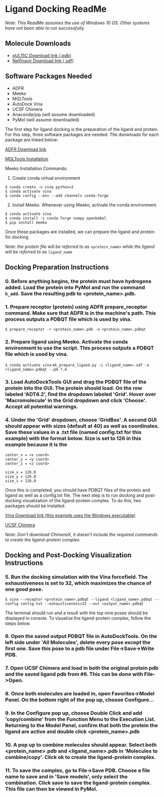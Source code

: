 # Ligand Docking ReadMe

*Note: This ReadMe assumes the use of Windows 10 OS. Other systems have not been able to run successfully.*

## Molecule Downloads
- [pUL15C Download link (.pdb)](https://www.rcsb.org/structure/4IOX)
- [Nelfinavir Download link (.sdf)](https://zinc.docking.org/substances/ZINC000003833846/)

## Software Packages Needed
- ADFR
- Meeko
- MGLTools
- AutoDock Vina
- UCSF Chimera
- Anaconda/pip (will assume downloaded)
- PyMol (will assume downloaded)

The first step for ligand docking is the preparation of the ligand and protein. For this step, three software packages are needed. The donwloads for each package are linked below:

[ADFR Download link](https://ccsb.scripps.edu/adfr/downloads/)

[MGLTools Installation](https://manual.gromacs.org/documentation/current/install-guide/index.html)

Meeko Installation Commands:

1. Create conda virtual environment
```
$ conda create -n vina python=3
$ conda activate vina
$ conda config --env --add channels conda-forge
```
2. Install Meeko. Whenever using Meeko, activate the conda environment.
```
$ conda activate vina
$ conda install -c conda-forge numpy openbabel
$ pip install meeko
```

Once these packages are installed, we can prepare the ligand and protein for docking. 

*Note: the protein file will be referred to as `<protein_name>` while the ligand will be referred to as `ligand_name`*

## Docking Preparation Instructions

### 0. Before anything begins, the protein must have hydrogens added. Load the protein into PyMol and run the command `h_add`. Save the resulting pdb to <protein_name>.pdb.

### 1. Prepare receptor (protein) using ADFR prepare_receptor command. Make sure that ADFR is in the machine's path. This process outputs a PDBQT file which is used by vina. 

`$ prepare_receptor -r <protein_name>.pdb -o <protein_name>.pdbqt`

### 2. Prepare ligand using Meeko. Activate the conda environment to use the script. This process outputs a PDBQT file which is used by vina.

`$ conda activate vina`
`mk_prepare_ligand.py -i <ligand_name>.sdf -o <ligand_name>.pdbqt --pH 7.4`

### 3. Load AutoDockTools GUI and drag the PDBQT file of the protein into the GUI. The protein should load. On the row labeled 'ADT4.2', find the dropdown labeled 'Grid'. Hover over 'Macromolecule' in the Grid dropdown and click 'Choose'. Accept all potential warnings.

### 4. Under the 'Grid' dropdown, choose 'GridBox'. A second GUI should appear with sizes (default at 40) as well as coordinates. Save these values in a .txt file (named config.txt for this example) with the format below. Size is set to 126 in this example because it is the 

```
center_x = <x coord>
center_y = <y coord>
center_z = <z coord>

size_x = 126.0
size_y = 126.0
size_z = 126.0
```

Once this is completed, you should have PDBQT files of the protein and ligand as well as a config.txt file. The next step is to run docking and post-docking visualization of the ligand-protein complex. To do this, two packages should be installed:

[Vina Download link (this example uses the Windows executable)](https://github.com/ccsb-scripps/AutoDock-Vina/releases)

[UCSF Chimera](https://www.cgl.ucsf.edu/chimera/download.html)

*Note: Don't download ChimeraX, it doesn't include the required commands to create the ligand-protein complex.*

## Docking and Post-Docking Visualization Instructions

### 5. Run the docking simulation with the Vina forcefield. The exhaustiveness is set to 32, which maximizes the chance of one good pose.

`$ vina --receptor <protein_name>.pdbqt --ligand <ligand_name>.pdbqt --config config.txt --exhaustiveness=32 --out <output_name>.pdbqt`

The terminal should run and a result with the top nine poses should be displayed in console. To visualize the ligand-protein complex, follow the steps below.

### 6. Open the saved output PDBQT file in AutoDockTools. On the left side under 'All Molecules', delete every pose except the first one. Save this pose to a pdb file under File->Save->Write PDB.

### 7. Open UCSF Chimera and load in both the original protein pdb and the saved ligand pdb from #6. This can be done with File->Open.

### 8. Once both molecules are loaded in, open Favorites->Model Panel. On the bottom right of the pop up, choose Configure...

### 9. In the Configure pop up, choose Double Click and add 'copy/combine' from the Function Menu to the Execution List. Returning to the Model Panel, confirm that both the protein the ligand are active and double click <protein_name>.pdb

### 10. A pop up to combine molecules should appear. Select both <protein_name>.pdb and <ligand_name>.pdb in 'Molecules to combine/copy'. Click ok to create the ligand-protein complex.

### 11. To save the complex, go to File->Save PDB. Choose a file name to save and in 'Save models', only select the combination. Click save to save the ligand-protein complex. This file can then be viewed in PyMol.

